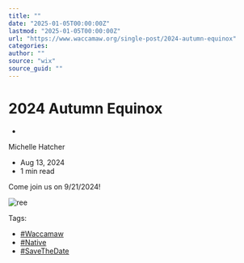 ```yaml
---
title: ""
date: "2025-01-05T00:00:00Z"
lastmod: "2025-01-05T00:00:00Z"
url: "https://www.waccamaw.org/single-post/2024-autumn-equinox"
categories:
author: ""
source: "wix"
source_guid: ""
---
```


# 2024 Autumn Equinox

-

Michelle Hatcher
- Aug 13, 2024
- 1 min read

Come join us on 9/21/2024!

![ree](https://static.wixstatic.com/media/98a108_512587e78b8e4c549fa64f6b5fc112a5~mv2.jpg/v1/fill/w_147,h_190,al_c,q_80,usm_0.66_1.00_0.01,blur_2,enc_avif,quality_auto/98a108_512587e78b8e4c549fa64f6b5fc112a5~mv2.jpg)

Tags:

- [#Waccamaw](https://www.waccamaw.org/updates/tags/waccamaw-1)
- [#Native](https://www.waccamaw.org/updates/tags/native-2)
- [#SaveTheDate](https://www.waccamaw.org/updates/tags/savethedate)

